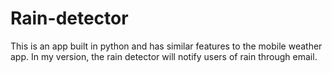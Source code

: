 # Rain-detector
This is an app built in python and has similar features to the mobile weather app. 
In my version, the rain detector will notify users of rain through email. 
